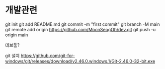 # 개발관련

git init
git add README.md
git commit -m "first commit"
git branch -M main
git remote add origin https://github.com/MoonSeogOh/dev.git
git push -u origin main


데브툴?

git 설치 
https://github.com/git-for-windows/git/releases/download/v2.46.0.windows.1/Git-2.46.0-32-bit.exe